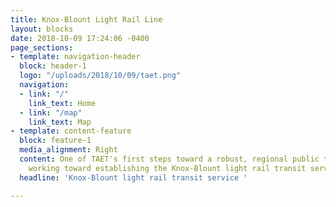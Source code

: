 ```yaml
---
title: Knox-Blount Light Rail Line
layout: blocks
date: 2018-10-09 17:24:06 -0400
page_sections:
- template: navigation-header
  block: header-1
  logo: "/uploads/2018/10/09/taet.png"
  navigation:
  - link: "/"
    link_text: Home
  - link: "/map"
    link_text: Map
- template: content-feature
  block: feature-1
  media_alignment: Right
  content: One of TAET's first steps toward a robust, regional public transit system    is
    working toward establishing the Knox-Blount light rail transit service.
  headline: 'Knox-Blount light rail transit service '

---
```

